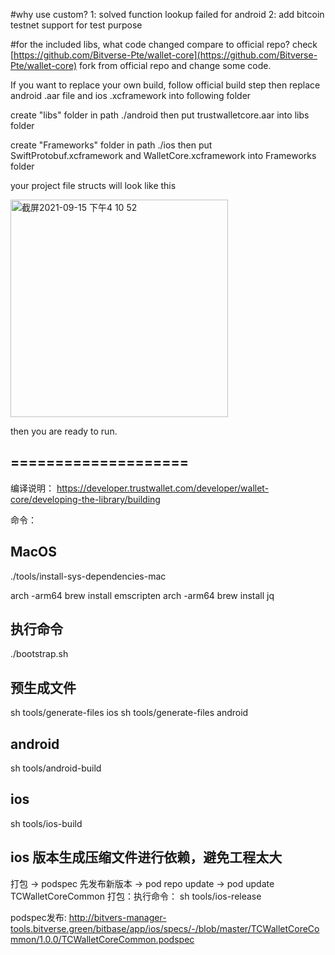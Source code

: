 #why use custom?
1: solved function lookup failed for android
2: add bitcoin testnet support for test purpose

#for the included libs, what code changed compare to official repo?
check [https://github.com/Bitverse-Pte/wallet-core](https://github.com/Bitverse-Pte/wallet-core) fork from official repo and change some code.

If you want to replace your own build, follow official build step then replace android .aar file and ios .xcframework into following folder

create "libs" folder in path ./android then put trustwalletcore.aar into libs folder

create "Frameworks" folder in path ./ios then put  SwiftProtobuf.xcframework and WalletCore.xcframework into Frameworks folder

your project file structs will look like this

<img width="348" alt="截屏2021-09-15 下午4 10 52" src="https://user-images.githubusercontent.com/54241621/133395756-8541e0eb-a5f8-44f5-8c3c-0ed8379377cd.png">

then you are ready to run.



## ====================
编译说明：
https://developer.trustwallet.com/developer/wallet-core/developing-the-library/building

命令：
## MacOS
./tools/install-sys-dependencies-mac

arch -arm64 brew install emscripten
arch -arm64 brew install jq


## 执行命令
./bootstrap.sh 

## 预生成文件
sh tools/generate-files ios
sh tools/generate-files android

## android
sh tools/android-build



## ios
sh tools/ios-build

## ios 版本生成压缩文件进行依赖，避免工程太大
打包 -> podspec 先发布新版本 -> pod repo update  -> pod update TCWalletCoreCommon
打包：执行命令：
sh tools/ios-release

podspec发布:
http://bitvers-manager-tools.bitverse.green/bitbase/app/ios/specs/-/blob/master/TCWalletCoreCommon/1.0.0/TCWalletCoreCommon.podspec


